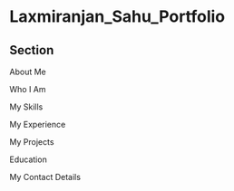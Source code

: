 # Laxmiranjan_Sahu_Portfolio

## Section

About Me

Who I Am
 
My Skills
 
My Experience

My Projects
 
Education

My Contact Details
